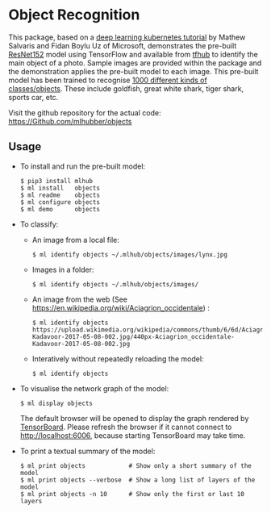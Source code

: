 Object Recognition
==================

This package, based on a [deep learning kubernetes
tutorial](https://blogs.technet.microsoft.com/machinelearning/2018/04/19/deploying-deep-learning-models-on-kubernetes-with-gpus/)
by Mathew Salvaris and Fidan Boylu Uz of Microsoft, demonstrates the
pre-built
[ResNet152](https://tfhub.dev/google/imagenet/resnet_v1_152/classification/1)
model using TensorFlow and available from [tfhub](https://tfhub.dev)
to identify the main object of a photo. Sample images are provided
within the package and the demonstration applies the pre-built model
to each image. This pre-built model has been trained to recognise
[1000 different kinds of
classes/objects](http://data.dmlc.ml/mxnet/models/imagenet/synset.txt).
These include goldfish, great white shark, tiger shark, sports car,
etc.

Visit the github repository for the actual code:
<https://Github.com/mlhubber/objects>

Usage
-----

-   To install and run the pre-built model:

        $ pip3 install mlhub
        $ ml install   objects
        $ ml readme    objects
        $ ml configure objects
        $ ml demo      objects

-   To classify:
    -   An image from a local file:

            $ ml identify objects ~/.mlhub/objects/images/lynx.jpg

    -   Images in a folder:

            $ ml identify objects ~/.mlhub/objects/images/

    -   An image from the web (See
        <https://en.wikipedia.org/wiki/Aciagrion_occidentale>) :

            $ ml identify objects https://upload.wikimedia.org/wikipedia/commons/thumb/6/6d/Aciagrion_occidentale-Kadavoor-2017-05-08-002.jpg/440px-Aciagrion_occidentale-Kadavoor-2017-05-08-002.jpg

    -   Interatively without repeatedly reloading the model:

            $ ml identify objects

-   To visualise the network graph of the model:

        $ ml display objects

    The default browser will be opened to display the graph rendered by
    [TensorBoard](https://www.tensorflow.org/guide/graph_viz). Please
    refresh the browser if it cannot connect to <http://localhost:6006>,
    because starting TensorBoard may take time.

-   To print a textual summary of the model:

        $ ml print objects            # Show only a short summary of the model
        $ ml print objects --verbose  # Show a long list of layers of the model
        $ ml print objects -n 10      # Show only the first or last 10 layers
